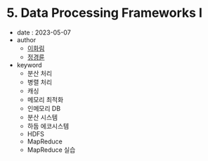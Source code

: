 # 5. Data Processing Frameworks I

- date : 2023-05-07
- author
  * [이화림](https://github.com/HWALIMLEE)
  * [정경륜](https://github.com/ryuni-dev)
- keyword
  * 분산 처리
  * 병렬 처리
  * 캐싱
  * 메모리 최적화
  * 인메모리 DB
  * 분산 시스템
  * 하둡 에코시스템
  * HDFS
  * MapReduce
  * MapReduce 실습


<script src="https://utteranc.es/client.js"
        repo="Pseudo-Lab/data-engineering-for-everybody"
        issue-term="pathname"
        label="comments"
        theme="preferred-color-scheme"
        crossorigin="anonymous"
        async>
</script>